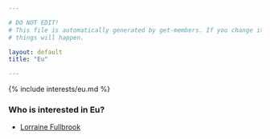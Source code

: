 ```yaml
---

# DO NOT EDIT!
# This file is automatically generated by get-members. If you change it, bad
# things will happen.

layout: default
title: "Eu"

---
```


{% include interests/eu.md %}

### Who is interested in Eu?


* [Lorraine Fullbrook](/members/lorraine-fullbrook.html)
